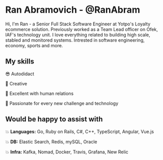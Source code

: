 # Ran Abramovich - @RanAbram
Hi, I'm Ran - a Senior Full Stack Software Engineer at Yotpo's Loyalty ecommerce solution. Previously worked as a Team Lead officer on Ofek, IAF's technology unit. I love everything related to building high scale, stabled and monitored systems. Intrested in software engineering, economy, sports and more.

## My skills
:sunglasses: Autodidact 

:green_apple: Creative

:raised_hands: Excellent with human relations

:rocket: Passionate for every new challenge and technology

## Would be happy to assist with
:boom: **Languages:** Go, Ruby on Rails, C#, C++, TypeScript, Angular, Vue.js

:boom: **DB:** Elastic Search, Redis, mySQL, Oracle

:boom: **Infra:** Kafka, Nomad, Docker, Travis, Grafana, New Relic


<!--
**RanAbram/RanAbram** is a ✨ _special_ ✨ repository because its `README.md` (this file) appears on your GitHub profile.

Here are some ideas to get you started:

- 🔭 I’m currently working on ...
- 🌱 I’m currently learning ...
- 👯 I’m looking to collaborate on ...
- 🤔 I’m looking for help with ...
- 💬 Ask me about ...
- 📫 How to reach me: ...
- 😄 Pronouns: ...
- ⚡ Fun fact: ...
-->
